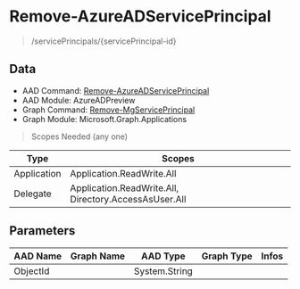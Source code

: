 # Remove-AzureADServicePrincipal

> /servicePrincipals/{servicePrincipal-id}

## Data

+ AAD Command: [Remove-AzureADServicePrincipal](https://docs.microsoft.com/en-us/powershell/module/AzureADPreview/Remove-AzureADServicePrincipal)
+ AAD Module: AzureADPreview
+ Graph Command: [Remove-MgServicePrincipal](https://docs.microsoft.com/en-us/powershell/module/Microsoft.Graph.Applications/Remove-MgServicePrincipal)
+ Graph Module: Microsoft.Graph.Applications

> Scopes Needed (any one)

|Type|Scopes|
|---|---|
|Application|Application.ReadWrite.All|
|Delegate|Application.ReadWrite.All, Directory.AccessAsUser.All|

## Parameters

|AAD Name|Graph Name|AAD Type|Graph Type|Infos|
|---|---|---|---|---|
|ObjectId||System.String|||

